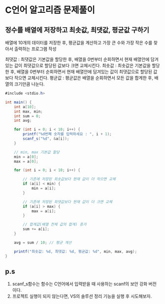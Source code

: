 # C언어 알고리즘 문제풀이

## 정수를 배열에 저장하고 최솟값, 최댓값, 평균값 구하기

배열에 10개의 데이터를 저장한 후, 평균값을 계산하고 가장 큰 수와 가장 작은 수를 찾아서 출력하는 프로그램 작성

최댓값 : 최댓값은 기본값을 할당한 후, 배열을 0번부터 순회하면서 현재 배열안에 담겨있는 값이 최댓값으로 할당된 값보다 크면 교체시킨다.
최솟값 : 최솟값은 기본값을 할당한 후, 배열을 0번부터 순회하면서 현재 배열안에 담겨있는 값이 최댓값으로 할당된 값보다 작으면 교체시킨다.
평균값 : 평균값은 배열을 순회하면서 모든 값을 합계한 후, 배열의 크기만큼 나눈다.

```csharp
#include <stdio.h>

int main() {
	int a[10];
	int max, min;
	int sum = 0;
	int avg;

	for (int i = 0; i < 10; i++) {
		printf("%d번째 숫자를 입력하세요 : ", i + 1);
		scanf_s("%d", &a[i]);
	}

	// min, max 기본값 할당
	min = a[0];
	max = a[0];

	for (int i = 0; i < 10; i++) {

		// 기존에 저장된 최솟값보다 현재 값이 더 작으면 교체
		if (a[i] < min) {
			min = a[i];
		}

		// 기존에 저장된 최댓값보다 현재 값이 더 크면 교체
		if (a[i] > max) {
			max = a[i];
		}

		// 합계값(배열 전체 값의 합계) 증가
		sum += a[i];
	}

	avg = sum / 10; // 평균 계산

	printf("최솟값: %d, 최댓값: %d, 평균값: %d", min, max, avg);
}
```

## p.s
1. scanf_s함수는 함수는 C언어에서 입력받을 때 사용하는 scanf의 보안 강화 버전이다.
2. 프로젝트 실행이 되지 않는다면, VS의 솔루션 정리 기능을 실행 후 시도해보자.